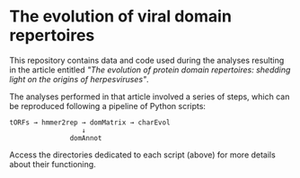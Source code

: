 # The evolution of viral domain repertoires

This repository contains data and code used during the analyses resulting in the article entitled *"The evolution of protein domain repertoires: shedding light on the origins of herpesviruses"*.

The analyses performed in that article involved a series of steps, which can be reproduced following a pipeline of Python scripts:

```
tORFs → hmmer2rep → domMatrix → charEvol
                  ↓
               domAnnot
```

Access the directories dedicated to each script (above) for more details about their functioning.

